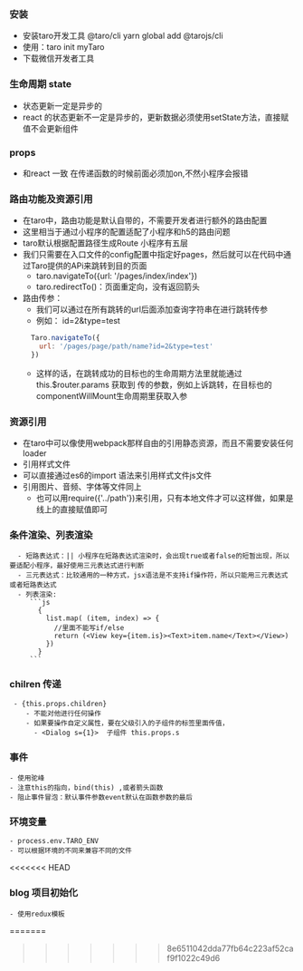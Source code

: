 ### 安装
  - 安装taro开发工具 @taro/cli yarn global add @tarojs/cli 
  - 使用：taro init myTaro
  - 下载微信开发者工具
### 生命周期 state
  - 状态更新一定是异步的
  - react 的状态更新不一定是异步的，更新数据必须使用setState方法，直接赋值不会更新组件
### props 
  - 和react 一致 在传递函数的时候前面必须加on,不然小程序会报错
### 路由功能及资源引用
  - 在taro中，路由功能是默认自带的，不需要开发者进行额外的路由配置
  - 这里相当于通过小程序的配置适配了小程序和h5的路由问题
  - taro默认根据配置路径生成Route  小程序有五层
  - 我们只需要在入口文件的config配置中指定好pages，然后就可以在代码中通过Taro提供的APi来跳转到目的页面
     - taro.navigateTo({url: '/pages/index/index'})
     - taro.redirectTo()：页面重定向，没有返回箭头
  - 路由传参：
     - 我们可以通过在所有跳转的url后面添加查询字符串在进行跳转传参
     - 例如： id=2&type=test
     ```js
       Taro.navigateTo({
         url: '/pages/page/path/name?id=2&type=test'
       })
     ```
     - 这样的话，在跳转成功的目标也的生命周期方法里就能通过this.$router.params 获取到
       传的参数，例如上诉跳转，在目标也的componentWillMount生命周期里获取入参
### 资源引用
   - 在taro中可以像使用webpack那样自由的引用静态资源，而且不需要安装任何loader
   - 引用样式文件
   - 可以直接通过es6的import 语法来引用样式文件js文件
   - 引用图片、音频、字体等文件同上 <Image />
      - 也可以用require({'../path'})来引用，只有本地文件才可以这样做，如果是线上的直接赋值即可
### 条件渲染、列表渲染
      - 短路表达式：|| 小程序在短路表达式渲染时，会出现true或者false的短暂出现，所以要适配小程序，最好使用三元表达式进行判断
      - 三元表达式：比较通用的一种方式，jsx语法是不支持if操作符，所以只能用三元表达式或者短路表达式
      - 列表渲染:
         ```js
           {
             list.map( (item, index) => {
               //里面不能写if/else
               return (<View key={item.is}><Text>item.name</Text></View>)
             })
           }
         ```
### chilren 传递
     - {this.props.children} 
        - 不能对他进行任何操作
        - 如果要操作自定义属性，要在父级引入的子组件的标签里面传值，
          - <Dialog s={1}>  子组件 this.props.s
### 事件
    - 使用驼峰
    - 注意this的指向，bind(this) ,或者箭头函数
    - 阻止事件冒泡：默认事件参数event默认在函数参数的最后  
### 环境变量
    - process.env.TARO_ENV
    - 可以根据环境的不同来兼容不同的文件
<<<<<<< HEAD
### blog 项目初始化
    - 使用redux模板
=======
>>>>>>> 8e6511042dda77fb64c223af52caf9f1022c49d6
